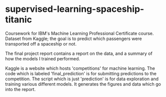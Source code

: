 # supervised-learning-spaceship-titanic
Coursework for IBM's Machine Learning Professional Certificate course. Dataset from Kaggle; the goal is to predict which passengers were transported off a spaceship or not.

The final project report contains a report on the data, and a summary of how the models I trained performed.

Kaggle is a website which hosts 'competitions' for machine learning. The code which is labeled 'final_prediction' is for submitting predictions to the competition. The script which is just 'prediction' is
for data exploration and training various different models. It generates the figures and data which go into the report.

